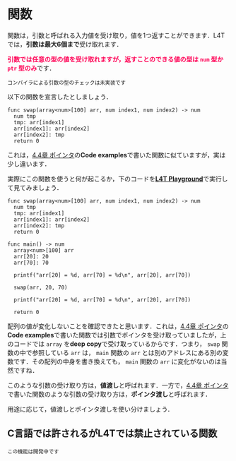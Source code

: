 <script src="https://cdn.lordicon.com/xdjxvujz.js"></script>

# 関数

関数は，引数と呼ばれる入力値を受け取り，値を1つ返すことができます．L4Tでは，**引数は最大6個まで**受け取れます．

<font color="#F05">**引数では任意の型の値を受け取れますが，返すことのできる値の型は `num` 型か `ptr` 型のみ**</font>です．

<lord-icon src="https://cdn.lordicon.com/giaigwkd.json" trigger="loop" delay="1000" style="height:2em"></lord-icon><small>コンパイラによる引数の型のチェックは未実装です</small>

以下の関数を宣言したとしましょう．

```
func swap(array<num>[100] arr, num index1, num index2) -> num
  num tmp
  tmp: arr[index1]
  arr[index1]: arr[index2]
  arr[index2]: tmp
  return 0

```

これは，[4.4章 ポインタ](/types/ptr.html)の**Code examples**で書いた関数に似ていますが，実は少し違います．

実際にこの関数を使うと何が起こるか，下のコードを<a href="http://35.247.86.97/" target="_blank"><u>**L4T Playground**</u></a>で実行して見てみましょう．

```
func swap(array<num>[100] arr, num index1, num index2) -> num
  num tmp
  tmp: arr[index1]
  arr[index1]: arr[index2]
  arr[index2]: tmp
  return 0

func main() -> num
  array<num>[100] arr
  arr[20]: 20
  arr[70]: 70

  printf("arr[20] = %d, arr[70] = %d\n", arr[20], arr[70])

  swap(arr, 20, 70)

  printf("arr[20] = %d, arr[70] = %d\n", arr[20], arr[70])

  return 0

```

配列の値が変化しないことを確認できたと思います．これは，[4.4章 ポインタ](/types/ptr.html)の**Code examples**で書いた関数では引数でポインタを受け取っていましたが，上のコードでは `array` を**deep copy**で受け取っているからです．つまり， `swap` 関数の中で参照している `arr` は， `main` 関数の `arr` とは別のアドレスにある別の変数です．その配列の中身を書き換えても， `main` 関数の `arr` に変化がないのは当然ですね．

このような引数の受け取り方は，**値渡し**と呼ばれます．一方で，[4.4章 ポインタ](/types/ptr.html)で書いた関数のような引数の受け取り方は，**ポインタ渡し**と呼ばれます．

用途に応じて，値渡しとポインタ渡しを使い分けましょう．

## <lord-icon src="https://cdn.lordicon.com/giaigwkd.json" trigger="loop" delay="1000" style="height:2em"></lord-icon>C言語では許されるがL4Tでは禁止されている関数

<small>この機能は開発中です</small>


